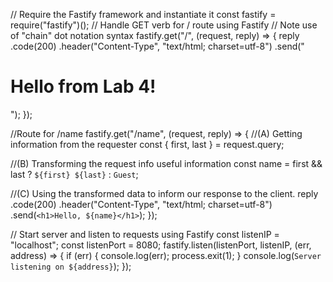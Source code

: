 // Require the Fastify framework and instantiate it
const fastify = require("fastify")();
// Handle GET verb for / route using Fastify
// Note use of "chain" dot notation syntax
fastify.get("/", (request, reply) => {
  reply
    .code(200)
    .header("Content-Type", "text/html; charset=utf-8")
    .send("<h1>Hello from Lab 4!</h1>");
});

//Route for /name
fastify.get("/name", (request, reply) => {
    //(A) Getting information from the requester
    const { first, last } = request.query;
   

   //(B) Transforming the request info useful information
   const name = first && last ? `${first} ${last}` : `Guest`;


   //(C) Using the transformed data to inform our response to the client.
    reply
      .code(200)
      .header("Content-Type", "text/html; charset=utf-8")
      .send(`<h1>Hello, ${name}</h1>`);
  });


// Start server and listen to requests using Fastify
const listenIP = "localhost";
const listenPort = 8080;
fastify.listen(listenPort, listenIP, (err, address) => {
  if (err) {
    console.log(err);
    process.exit(1);
  }
  console.log(`Server listening on ${address}`);
});

